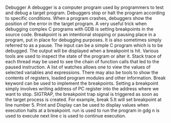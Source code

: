 Debugger
A debugger is a computer program used by programmers to test and debug a target program. Debuggers stop or halt the program according to specific conditions. When a program crashes, debuggers show the position of the error in the target program. A very useful trick when debugging complex C programs with GDB is setting breakpoints in the source code. 
Breakpoint is an intentional stopping or pausing place in a program, put in place for debugging purposes. It is also sometimes simply referred to as a pause.
The input can be a simple C program which is to be debugged.
The output will be displayed when a breakpoint is hit. Various tools are used to inspect the state of the program or alter it. Stack trace of each thread may be used to see the chain of function calls that led to the paused instruction. A list of watches allows one to view the values of selected variables and expressions. There may also be tools to show the contents of registers, loaded program modules and other information.
Break keyword can be used to implement the breakpoints. Setting a breakpoint simply involves writing address of PC register into the address where we want to stop. SIGTRAP, the breakpoint trap signal is triggered as soon as the target process is created. For example, break 5.It will set breakpoint at line number 5.
Print and Display can be used to display values when execution halts at a breakpoint. 
run is used to run the program in gdg
n is used to execute next line
c is used to continue execution.
